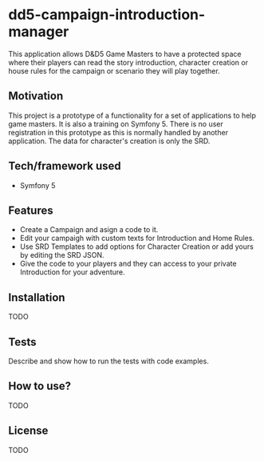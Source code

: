 # dd5-campaign-introduction-manager
This application allows D&D5 Game Masters to have a protected space where their players can read the story introduction, character creation or house rules for the campaign or scenario they will play together.

## Motivation
This project is a prototype of a functionality for a set of applications to help game masters. It is also a training on Symfony 5. There is no user registration in this prototype as this is normally handled by another application. The data for character's creation is only the SRD.

## Tech/framework used
- Symfony 5

## Features
- Create a Campaign and asign a code to it.
- Edit your campaigh with custom texts for Introduction and Home Rules.
- Use SRD Templates to add options for Character Creation or add yours by editing the SRD JSON.
- Give the code to your players and they can access to your private Introduction for your adventure.

## Installation
TODO

## Tests
Describe and show how to run the tests with code examples.

## How to use?
TODO

## License
TODO